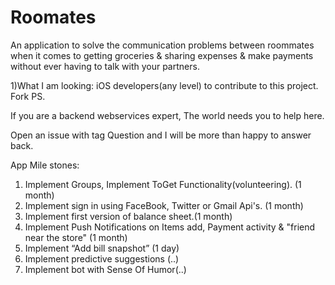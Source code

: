 # Roomates
An application to solve the communication problems between roommates when it comes to getting groceries &amp; sharing expenses &amp; make payments without ever having to talk with your partners. 

1)What I am looking: iOS developers(any level) to contribute to this project. Fork PS. 

If you are a backend webservices expert, The world needs you to help here.

Open an issue with tag Question and I will be more than happy to answer back. 

App Mile stones: 

1) Implement Groups, Implement ToGet Functionality(volunteering). (1 month)
2) Implement sign in using FaceBook, Twitter or Gmail Api's. (1 month)
3) Implement first version of balance sheet.(1 month)
4) Implement Push Notifications on Items add, Payment activity & "friend near the store" (1 month)
5) Implement “Add bill snapshot” (1 day)
6) Implement predictive suggestions (..)
7) Implement bot with Sense Of Humor(..) 

